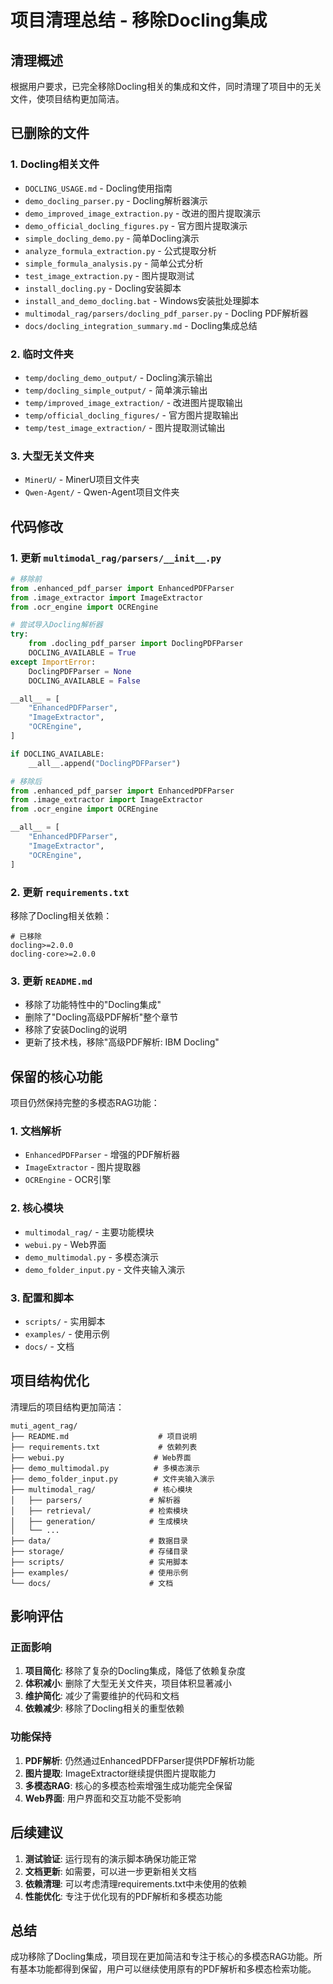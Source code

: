 # 项目清理总结 - 移除Docling集成

## 清理概述

根据用户要求，已完全移除Docling相关的集成和文件，同时清理了项目中的无关文件，使项目结构更加简洁。

## 已删除的文件

### 1. Docling相关文件
- `DOCLING_USAGE.md` - Docling使用指南
- `demo_docling_parser.py` - Docling解析器演示
- `demo_improved_image_extraction.py` - 改进的图片提取演示
- `demo_official_docling_figures.py` - 官方图片提取演示
- `simple_docling_demo.py` - 简单Docling演示
- `analyze_formula_extraction.py` - 公式提取分析
- `simple_formula_analysis.py` - 简单公式分析
- `test_image_extraction.py` - 图片提取测试
- `install_docling.py` - Docling安装脚本
- `install_and_demo_docling.bat` - Windows安装批处理脚本
- `multimodal_rag/parsers/docling_pdf_parser.py` - Docling PDF解析器
- `docs/docling_integration_summary.md` - Docling集成总结

### 2. 临时文件夹
- `temp/docling_demo_output/` - Docling演示输出
- `temp/docling_simple_output/` - 简单演示输出
- `temp/improved_image_extraction/` - 改进图片提取输出
- `temp/official_docling_figures/` - 官方图片提取输出
- `temp/test_image_extraction/` - 图片提取测试输出

### 3. 大型无关文件夹
- `MinerU/` - MinerU项目文件夹
- `Qwen-Agent/` - Qwen-Agent项目文件夹

## 代码修改

### 1. 更新 `multimodal_rag/parsers/__init__.py`
```python
# 移除前
from .enhanced_pdf_parser import EnhancedPDFParser
from .image_extractor import ImageExtractor
from .ocr_engine import OCREngine

# 尝试导入Docling解析器
try:
    from .docling_pdf_parser import DoclingPDFParser
    DOCLING_AVAILABLE = True
except ImportError:
    DoclingPDFParser = None
    DOCLING_AVAILABLE = False

__all__ = [
    "EnhancedPDFParser",
    "ImageExtractor", 
    "OCREngine",
]

if DOCLING_AVAILABLE:
    __all__.append("DoclingPDFParser")

# 移除后
from .enhanced_pdf_parser import EnhancedPDFParser
from .image_extractor import ImageExtractor
from .ocr_engine import OCREngine

__all__ = [
    "EnhancedPDFParser",
    "ImageExtractor", 
    "OCREngine",
]
```

### 2. 更新 `requirements.txt`
移除了Docling相关依赖：
```
# 已移除
docling>=2.0.0
docling-core>=2.0.0
```

### 3. 更新 `README.md`
- 移除了功能特性中的"Docling集成"
- 删除了"Docling高级PDF解析"整个章节
- 移除了安装Docling的说明
- 更新了技术栈，移除"高级PDF解析: IBM Docling"

## 保留的核心功能

项目仍然保持完整的多模态RAG功能：

### 1. 文档解析
- `EnhancedPDFParser` - 增强的PDF解析器
- `ImageExtractor` - 图片提取器
- `OCREngine` - OCR引擎

### 2. 核心模块
- `multimodal_rag/` - 主要功能模块
- `webui.py` - Web界面
- `demo_multimodal.py` - 多模态演示
- `demo_folder_input.py` - 文件夹输入演示

### 3. 配置和脚本
- `scripts/` - 实用脚本
- `examples/` - 使用示例
- `docs/` - 文档

## 项目结构优化

清理后的项目结构更加简洁：

```
muti_agent_rag/
├── README.md                    # 项目说明
├── requirements.txt             # 依赖列表
├── webui.py                    # Web界面
├── demo_multimodal.py          # 多模态演示
├── demo_folder_input.py        # 文件夹输入演示
├── multimodal_rag/             # 核心模块
│   ├── parsers/               # 解析器
│   ├── retrieval/             # 检索模块
│   ├── generation/            # 生成模块
│   └── ...
├── data/                      # 数据目录
├── storage/                   # 存储目录
├── scripts/                   # 实用脚本
├── examples/                  # 使用示例
└── docs/                      # 文档
```

## 影响评估

### 正面影响
1. **项目简化**: 移除了复杂的Docling集成，降低了依赖复杂度
2. **体积减小**: 删除了大型无关文件夹，项目体积显著减小
3. **维护简化**: 减少了需要维护的代码和文档
4. **依赖减少**: 移除了Docling相关的重型依赖

### 功能保持
1. **PDF解析**: 仍然通过EnhancedPDFParser提供PDF解析功能
2. **图片提取**: ImageExtractor继续提供图片提取能力
3. **多模态RAG**: 核心的多模态检索增强生成功能完全保留
4. **Web界面**: 用户界面和交互功能不受影响

## 后续建议

1. **测试验证**: 运行现有的演示脚本确保功能正常
2. **文档更新**: 如需要，可以进一步更新相关文档
3. **依赖清理**: 可以考虑清理requirements.txt中未使用的依赖
4. **性能优化**: 专注于优化现有的PDF解析和多模态功能

## 总结

成功移除了Docling集成，项目现在更加简洁和专注于核心的多模态RAG功能。所有基本功能都得到保留，用户可以继续使用原有的PDF解析和多模态检索功能。
